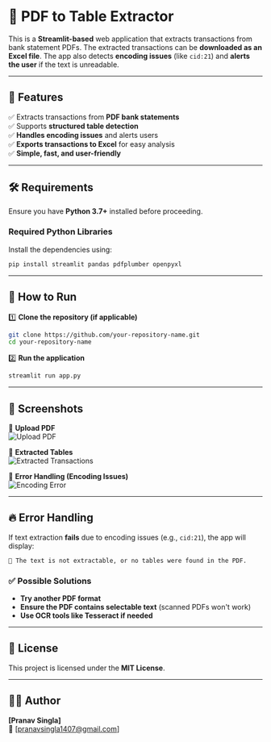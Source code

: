 
# 📄 PDF to Table Extractor

This is a **Streamlit-based** web application that extracts transactions from bank statement PDFs. The extracted transactions can be **downloaded as an Excel file**. The app also detects **encoding issues** (like `cid:21`) and **alerts the user** if the text is unreadable.

---

## 🚀 Features
✅ Extracts transactions from **PDF bank statements**  
✅ Supports **structured table detection**  
✅ **Handles encoding issues** and alerts users  
✅ **Exports transactions to Excel** for easy analysis  
✅ **Simple, fast, and user-friendly**  

---

## 🛠 Requirements  

Ensure you have **Python 3.7+** installed before proceeding.  

### **Required Python Libraries**  
Install the dependencies using:  

```sh
pip install streamlit pandas pdfplumber openpyxl
```

---

## 📂 How to Run  

1️⃣ **Clone the repository (if applicable)**  
```sh
git clone https://github.com/your-repository-name.git
cd your-repository-name
```

2️⃣ **Run the application**  
```sh
streamlit run app.py
```

---

## 📸 Screenshots  

🔹 **Upload PDF**  
![Upload PDF](https://github.com/user-attachments/assets/dc631394-8c66-4be7-8cfb-5840bf6b0a15)  

🔹 **Extracted Tables**  
![Extracted Transactions](https://github.com/user-attachments/assets/10249105-3da6-474a-825f-cfd1cf65a1f0)  

🔹 **Error Handling (Encoding Issues)**  
![Encoding Error](https://github.com/user-attachments/assets/94a046a5-359e-4f49-b156-a009eb51f1b9)  

---

## 🔥 Error Handling  

If text extraction **fails** due to encoding issues (e.g., `cid:21`), the app will display:  

```
🚫 The text is not extractable, or no tables were found in the PDF.
```

### ✅ **Possible Solutions**  
- **Try another PDF format**  
- **Ensure the PDF contains selectable text** (scanned PDFs won't work)  
- **Use OCR tools like Tesseract if needed**  

---

## 📜 License  
This project is licensed under the **MIT License**.

---

## 👨‍💻 Author  
**[Pranav Singla]**  
📧 [pranavsingla1407@gmail.com]  
```
